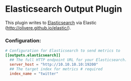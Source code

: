 # Elasticsearch Output Plugin

This plugin writes to [Elasticsearch](https://www.elastic.co) via Elastic (http://olivere.github.io/elastic/).

### Configuration:

```toml
# Configuration for Elasticsearch to send metrics to
[[outputs.elasticsearch]]
  ## The full HTTP endpoint URL for your Elasticsearch.
  server_host = "http://10.10.10.10:19200"
  ## The target index for metrics # required
  index_name = "twitter"

